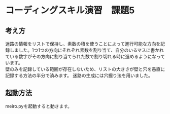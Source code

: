 # コーディングスキル演習　課題5
## 考え方
迷路の情報をリストで保持し、素数の積を使うことによって進行可能な方向を記録しました。1つ1つの方向にそれぞれ素数を割り当て、自分のいるマスに書かれている数字がその方向に割り当てられた数で割り切れる時に進めるようになっています。  
壁のみを記録している範囲が存在しないため、リストの大きさが壁と穴を愚直に記録する方法の半分で済みます。
迷路の生成には穴掘り法を用いました。
## 起動方法
meiro.pyを起動すると動きます。